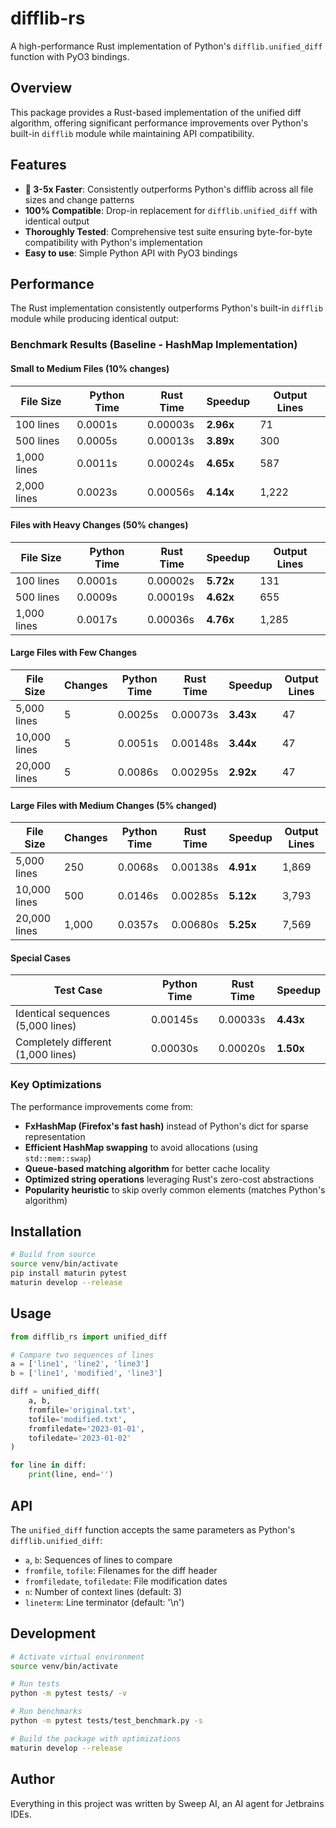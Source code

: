 # difflib-rs

A high-performance Rust implementation of Python's `difflib.unified_diff` function with PyO3 bindings.

## Overview

This package provides a Rust-based implementation of the unified diff algorithm, offering significant performance improvements over Python's built-in `difflib` module while maintaining API compatibility.

## Features

- **🚀 3-5x Faster**: Consistently outperforms Python's difflib across all file sizes and change patterns
- **100% Compatible**: Drop-in replacement for `difflib.unified_diff` with identical output
- **Thoroughly Tested**: Comprehensive test suite ensuring byte-for-byte compatibility with Python's implementation
- **Easy to use**: Simple Python API with PyO3 bindings

## Performance

The Rust implementation consistently outperforms Python's built-in `difflib` module while producing identical output:

### Benchmark Results (Baseline - HashMap Implementation)

#### Small to Medium Files (10% changes)

| File Size | Python Time | Rust Time | Speedup | Output Lines |
|-----------|------------|-----------|---------|--------------|
| 100 lines | 0.0001s | 0.00003s | **2.96x** | 71 |
| 500 lines | 0.0005s | 0.00013s | **3.89x** | 300 |
| 1,000 lines | 0.0011s | 0.00024s | **4.65x** | 587 |
| 2,000 lines | 0.0023s | 0.00056s | **4.14x** | 1,222 |

#### Files with Heavy Changes (50% changes)

| File Size | Python Time | Rust Time | Speedup | Output Lines |
|-----------|------------|-----------|---------|--------------|
| 100 lines | 0.0001s | 0.00002s | **5.72x** | 131 |
| 500 lines | 0.0009s | 0.00019s | **4.62x** | 655 |
| 1,000 lines | 0.0017s | 0.00036s | **4.76x** | 1,285 |

#### Large Files with Few Changes

| File Size | Changes | Python Time | Rust Time | Speedup | Output Lines |
|-----------|---------|------------|-----------|---------|--------------|
| 5,000 lines | 5 | 0.0025s | 0.00073s | **3.43x** | 47 |
| 10,000 lines | 5 | 0.0051s | 0.00148s | **3.44x** | 47 |
| 20,000 lines | 5 | 0.0086s | 0.00295s | **2.92x** | 47 |

#### Large Files with Medium Changes (5% changed)

| File Size | Changes | Python Time | Rust Time | Speedup | Output Lines |
|-----------|---------|------------|-----------|---------|--------------|
| 5,000 lines | 250 | 0.0068s | 0.00138s | **4.91x** | 1,869 |
| 10,000 lines | 500 | 0.0146s | 0.00285s | **5.12x** | 3,793 |
| 20,000 lines | 1,000 | 0.0357s | 0.00680s | **5.25x** | 7,569 |

#### Special Cases

| Test Case | Python Time | Rust Time | Speedup |
|-----------|------------|-----------|---------|
| Identical sequences (5,000 lines) | 0.00145s | 0.00033s | **4.43x** |
| Completely different (1,000 lines) | 0.00030s | 0.00020s | **1.50x** |

### Key Optimizations

The performance improvements come from:
- **FxHashMap (Firefox's fast hash)** instead of Python's dict for sparse representation
- **Efficient HashMap swapping** to avoid allocations (using `std::mem::swap`)
- **Queue-based matching algorithm** for better cache locality
- **Optimized string operations** leveraging Rust's zero-cost abstractions
- **Popularity heuristic** to skip overly common elements (matches Python's algorithm)

## Installation

```bash
# Build from source
source venv/bin/activate
pip install maturin pytest
maturin develop --release
```

## Usage

```python
from difflib_rs import unified_diff

# Compare two sequences of lines
a = ['line1', 'line2', 'line3']
b = ['line1', 'modified', 'line3']

diff = unified_diff(
    a, b,
    fromfile='original.txt',
    tofile='modified.txt',
    fromfiledate='2023-01-01',
    tofiledate='2023-01-02'
)

for line in diff:
    print(line, end='')
```

## API

The `unified_diff` function accepts the same parameters as Python's `difflib.unified_diff`:

- `a`, `b`: Sequences of lines to compare
- `fromfile`, `tofile`: Filenames for the diff header
- `fromfiledate`, `tofiledate`: File modification dates
- `n`: Number of context lines (default: 3)
- `lineterm`: Line terminator (default: '\n')

## Development

```bash
# Activate virtual environment
source venv/bin/activate

# Run tests
python -m pytest tests/ -v

# Run benchmarks
python -m pytest tests/test_benchmark.py -s

# Build the package with optimizations
maturin develop --release
```

## Author

Everything in this project was written by Sweep AI, an AI agent for Jetbrains IDEs.
